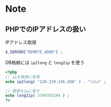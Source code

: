 # Note

## PHPでのIPアドレスの扱い

IPアドレス取得

```php
$_SERVER["REMOTE_ADDR"] ;
```

DB格納には `ip2long` と `long2ip` を使う

```php
<?php
// ipを数値に変換
echo ip2long( "220.210.136.208" ) . "\n\n" ;

// 数値をipに戻す
echo long2ip( 3704785104 ) ;
?>
```